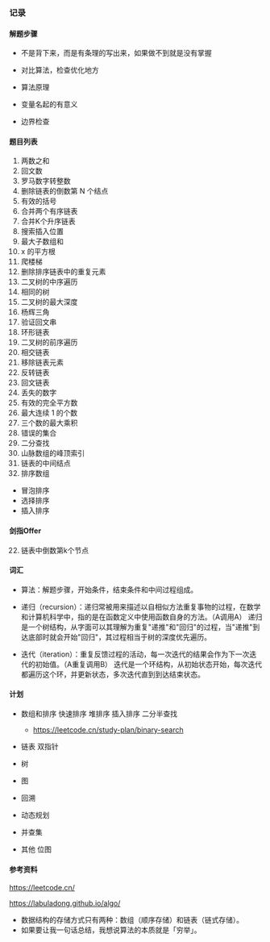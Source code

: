 ### 记录

#### 解题步骤

* 不是背下来，而是有条理的写出来，如果做不到就是没有掌握
* 对比算法，检查优化地方

* 算法原理
* 变量名起的有意义
* 边界检查


#### 题目列表

1. 两数之和
9. 回文数
13. 罗马数字转整数
19. 删除链表的倒数第 N 个结点
20. 有效的括号
21. 合并两个有序链表
23. 合并K个升序链表
35. 搜索插入位置
53. 最大子数组和
69. x 的平方根 
70. 爬楼梯
83. 删除排序链表中的重复元素
94. 二叉树的中序遍历
100. 相同的树
104. 二叉树的最大深度
118. 杨辉三角
125. 验证回文串
141. 环形链表
144. 二叉树的前序遍历
160. 相交链表
203. 移除链表元素
206. 反转链表
234. 回文链表
268. 丢失的数字
367. 有效的完全平方数
485. 最大连续 1 的个数
628. 三个数的最大乘积
645. 错误的集合
704. 二分查找
852. 山脉数组的峰顶索引
876. 链表的中间结点
912. 排序数组

* 冒泡排序
* 选择排序
* 插入排序

#### 剑指Offer

22. 链表中倒数第k个节点

#### 词汇

* 算法：解题步骤，开始条件，结束条件和中间过程组成。

* 递归（recursion）：递归常被用来描述以自相似方法重复事物的过程，在数学和计算机科学中，指的是在函数定义中使用函数自身的方法。（A调用A）
    递归是一个树结构，从字面可以其理解为重复"递推"和"回归"的过程，当"递推"到达底部时就会开始"回归"，其过程相当于树的深度优先遍历。
    
* 迭代（iteration）：重复反馈过程的活动，每一次迭代的结果会作为下一次迭代的初始值。（A重复调用B）
    迭代是一个环结构，从初始状态开始，每次迭代都遍历这个环，并更新状态，多次迭代直到到达结束状态。

#### 计划

* 数组和排序
    快速排序
    堆排序
    插入排序
    二分半查找
    * https://leetcode.cn/study-plan/binary-search
    
* 链表
    双指针

* 树

* 图

* 回溯

* 动态规划

* 并查集

* 其他
    位图

#### 参考资料

https://leetcode.cn/

https://labuladong.github.io/algo/
* 数据结构的存储方式只有两种：数组（顺序存储）和链表（链式存储）。
* 如果要让我一句话总结，我想说算法的本质就是「穷举」。
